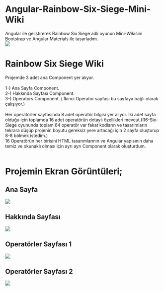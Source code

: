 # Angular-Rainbow-Six-Siege-Mini-Wiki
Angular ile geliştirerek Rainbow Six Siege adlı oyunun Mini-Wikisini Bootstrap ve Angular Materials ile tasarladım.<br/>
<img src="https://github.com/ibrahimethemkot/Angular-Rainbow-Six-Siege-Mini-Wiki/blob/main/src/assets/images/r6logo.png">
# Rainbow Six Siege Wiki
Projemde 3 adet ana Component yer alıyor.<br/><br/>
1-) Ana Sayfa Component.<br/>
2-) Hakkında Sayfası Component.<br/>
3-) Operators Component. ( İkinci Operator sayfası bu sayfaya bağlı olarak çalışıyor.)<br/><br/>
Her operatörler sayfasında 8 adet operatör bilgisi yer alıyor. İki adet sayfa olduğu için toplamda 16 adet operatörün detaylı özellikleri mevcut.(R6-Six-Siege oyununda toplam 64 operatör var fakat kodların ve tasarımların tekrara düşüp projenin boyutu gereksiz yere artacağı için 2 sayfa oluşturup 8-8 bölmek istedim.)<br/>
16 Operatörün her birisini HTML tasarımlarının ve Angular yapısının daha temiz ve okunaklı olması için ayrı ayrı Component olarak oluşturdum.<br/><br/>
# Projemin Ekran Görüntüleri;
## Ana Sayfa
<img src="https://github.com/ibrahimethemkot/Angular-Rainbow-Six-Siege-Mini-Wiki/blob/main/Home_R6_Wiki.png"><br/>
## Hakkında Sayfası
<img src="https://github.com/ibrahimethemkot/Angular-Rainbow-Six-Siege-Mini-Wiki/blob/main/About_R6_Wiki.png"><br/>
## Operatörler Sayfası 1
<img src="https://github.com/ibrahimethemkot/Angular-Rainbow-Six-Siege-Mini-Wiki/blob/main/Operators_R6_Wiki.png"><br/>
## Operatörler Sayfası 2
<img src="https://github.com/ibrahimethemkot/Angular-Rainbow-Six-Siege-Mini-Wiki/blob/main/Operators2_R6_Wiki.png"><br/>
